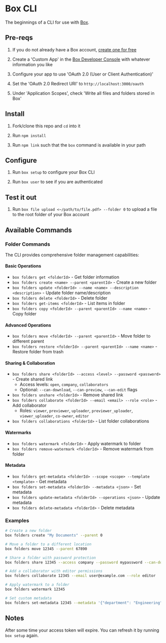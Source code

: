 # Box CLI

The beginnings of a CLI for use with [Box](https://box.com).

## Pre-reqs

1. If you do not already have a Box account, [create one for free](https://account.box.com/signup/personal?tc=annual)

1. Create a 'Custom App' in the [Box Developer Console](https://app.box.com/developers/console) with whatever information you like

2. Configure your app to use 'OAuth 2.0 (User or Client Authentication)'

3. Set the 'OAuth 2.0 Redirect URI' to `http://localhost:3000/oauth`

4. Under 'Application Scopes', check 'Write all files and folders stored in Box'

## Install

1. Fork/clone this repo and `cd` into it

2. Run `npm install`

3. Run `npm link` such that the `box` command is available in your path

## Configure

1. Run `box setup` to configure your Box CLI

2. Run `box user` to see if you are authenticated

## Test it out

1. Run `box file upload <~/path/to/file.pdf> --folder 0` to upload a file to the root folder of your Box account

## Available Commands

### Folder Commands

The CLI provides comprehensive folder management capabilities:

#### Basic Operations
- `box folders get <folderId>` - Get folder information
- `box folders create <name> --parent <parentId>` - Create a new folder
- `box folders update <folderId> --name <name> --description <description>` - Update folder name/description
- `box folders delete <folderId>` - Delete folder
- `box folders get-items <folderId>` - List items in folder
- `box folders copy <folderId> --parent <parentId> --name <name>` - Copy folder

#### Advanced Operations
- `box folders move <folderId> --parent <parentId>` - Move folder to different parent
- `box folders restore <folderId> --parent <parentId> --name <name>` - Restore folder from trash

#### Sharing & Collaboration
- `box folders share <folderId> --access <level> --password <password>` - Create shared link
  - Access levels: `open`, `company`, `collaborators`
  - Optional: `--can-download`, `--can-preview`, `--can-edit` flags
- `box folders unshare <folderId>` - Remove shared link
- `box folders collaborate <folderId> --email <email> --role <role>` - Add collaborator
  - Roles: `viewer`, `previewer`, `uploader`, `previewer_uploader`, `viewer_uploader`, `co-owner`, `editor`
- `box folders collaborations <folderId>` - List folder collaborations

#### Watermarks
- `box folders watermark <folderId>` - Apply watermark to folder
- `box folders remove-watermark <folderId>` - Remove watermark from folder

#### Metadata
- `box folders get-metadata <folderId> --scope <scope> --template <template>` - Get metadata
- `box folders set-metadata <folderId> --metadata <json>` - Set metadata
- `box folders update-metadata <folderId> --operations <json>` - Update metadata
- `box folders delete-metadata <folderId>` - Delete metadata

### Examples

```bash
# Create a new folder
box folders create "My Documents" --parent 0

# Move a folder to a different location
box folders move 12345 --parent 67890

# Share a folder with password protection
box folders share 12345 --access company --password mypassword --can-download true

# Add a collaborator with editor permissions
box folders collaborate 12345 --email user@example.com --role editor

# Apply watermark to a folder
box folders watermark 12345

# Set custom metadata
box folders set-metadata 12345 --metadata '{"department": "Engineering", "project": "Q1-2024"}'
```

## Notes

After some time your access token will expire. You can refresh it by running `box setup` again.
